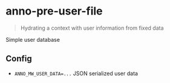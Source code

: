 # anno-pre-user-file

> Hydrating a context with user information from fixed data

Simple user database

## Config

* `ANNO_MW_USER_DATA=...` JSON serialized user data
